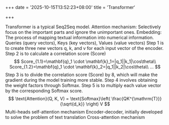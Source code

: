 +++
date = '2025-10-15T13:52:23+08:00'
title = 'Transformer‘

+++

Transformer is a typical Seq2Seq model. 
Attention mechanism: Selectively focus on the important parts and ignore the unimportant ones. 
Embedding: The process of mapping textual information into numerical information. 
Queries (query vectors), Keys (key vectors), Values (value vectors) 
Step 1 is to create three new vectors q, k, and v for each input vector of the encoder. 
Step 2 is to calculate a correlation score (Score)
$$
Score_{1.1}=\mathbf{q}_1 \cdot \mathbf{k}_1=|q_1||k_1|\cos\theta\\
Score_{1.2}=\mathbf{q}_1 \cdot \mathbf{k}_2=|q_1||k_2|\cos\theta\\
...
$$
Step 3 is to divide the correlation score (Score) by 8, which will make the gradient during the model training more stable. 
Step 4 involves obtaining the weight factors through Softmax. 
Step 5 is to multiply each value vector by the corresponding Softmax score.
$$
\text{Attention}(Q, K, V) = \text{Softmax}\left( \frac{QK^{\mathrm{T}}}{\sqrt{d_k}} \right) V
$$
Multi-heads self-attention mechanism 
Encoder-decoder, initially developed to solve the problem of text translation 
Cross-attention mechanism
